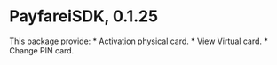 # PayfareiSDK, 0.1.25
 This package provide:
    * Activation physical card.
    * View Virtual card.
    * Change PIN card.
